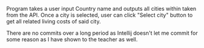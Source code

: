Program takes a user input Country name and outputs all cities within taken from the API. Once a city is selected, user can click "Select city" button to get all related living costs of said city.

There are no commits over a long period as Intellij doesn't let me commit for some reason as I have shown to the teacher as well. 
